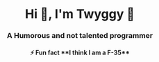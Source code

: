 <h1 align="center">Hi 👋, I'm Twyggy 🦆</h1>
<h3 align="center">A Humorous and not talented programmer</h3>

<h4 align="center">
⚡ Fun fact **I think I am a F-35**    
</h4>
